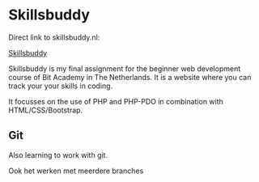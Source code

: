 # Skillsbuddy

Direct link to skillsbuddy.nl: 

[Skillsbuddy](https://skillsbuddy.nl)



Skillsbuddy is my final assignment for the beginner web development course of Bit Academy in The Netherlands.
It is a website where you can track your your skills in coding.

It focusses on the use of PHP and PHP-PDO in combination with HTML/CSS/Bootstrap.

## Git

Also learning to work with git.

Ook het werken met meerdere branches
